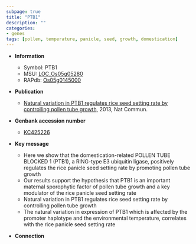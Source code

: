 ```yaml
---
subpage: true
title: "PTB1"
description: ""
categories:
- genes
tags: [pollen, temperature, panicle, seed, growth, domestication]
---
```


* **Information**  
    + Symbol: PTB1  
    + MSU: [LOC_Os05g05280](http://rice.plantbiology.msu.edu/cgi-bin/ORF_infopage.cgi?orf=LOC_Os05g05280)  
    + RAPdb: [Os05g0145000](http://rapdb.dna.affrc.go.jp/viewer/gbrowse_details/irgsp1?name=Os05g0145000)  

* **Publication**  
    + [Natural variation in PTB1 regulates rice seed setting rate by controlling pollen tube growth](http://www.ncbi.nlm.nih.gov/pubmed?term=Natural+variation+in+PTB1+regulates+rice+seed+setting+rate+by+controlling+pollen+tube+growth%5BTitle%5D), 2013, Nat Commun.

* **Genbank accession number**  
    + [KC425226](http://www.ncbi.nlm.nih.gov/nuccore/KC425226)

* **Key message**  
    + Here we show that the domestication-related POLLEN TUBE BLOCKED 1 (PTB1), a RING-type E3 ubiquitin ligase, positively regulates the rice panicle seed setting rate by promoting pollen tube growth
    + Our results support the hypothesis that PTB1 is an important maternal sporophytic factor of pollen tube growth and a key modulator of the rice panicle seed setting rate
    + Natural variation in PTB1 regulates rice seed setting rate by controlling pollen tube growth
    + The natural variation in expression of PTB1 which is affected by the promoter haplotype and the environmental temperature, correlates with the rice panicle seed setting rate

* **Connection**  



